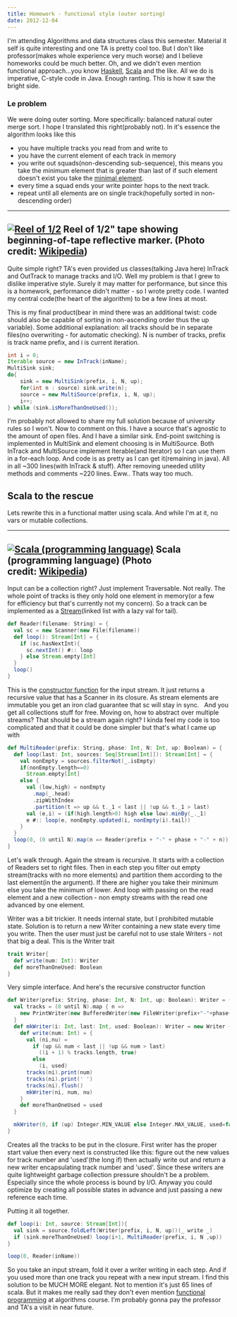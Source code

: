 ```yaml
---
title: Homework - functional style (outer sorting)
date: 2012-12-04
---
```


I'm attending
Algorithms and data structures class this semester. Material it self is
quite interesting and one TA is pretty cool too. But I don't like
professor(makes whole experience very much worse) and I believe
homeworks could be much better. Oh, and we didn't even mention
functional approach...you know
[Haskell](http://haskell.org/ "Haskell (programming language)"),
[Scala](http://www.scala-lang.org/ "Scala (programming language)") and
the like. All we do is imperative, C-style code in Java. Enough ranting.
This is how it saw the bright side.


### Le problem

We were doing outer sorting. More specifically: balanced natural outer
merge sort. I hope I translated this right(probably not). In it's
essence the algorithm looks like this
-   you have multiple tracks you read from and write to
-   you have the current element of each track in memory
-   you write out squads(non-descending sub-sequence), this means you
    take the minimum element that is greater than last of if such
    element doesn't exist you take the [minimal
    element](http://en.wikipedia.org/wiki/Maximal_element "Maximal element"). 
-   every time a squad ends your write pointer hops to the next track.
-   repeat until all elements are on single track(hopefully sorted in
    non-descending order)

  ----------------------
  [![Reel of 1/2](http://upload.wikimedia.org/wikipedia/commons/thumb/a/ae/Tapesticker.jpg/300px-Tapesticker.jpg)](http://commons.wikipedia.org/wiki/File%3ATapesticker.jpg)
  Reel of 1/2" tape showing beginning-of-tape reflective marker. (Photo credit: [Wikipedia](http://commons.wikipedia.org/wiki/File%3ATapesticker.jpg))
  ----------------------

Quite simple right? TA's even provided us classes(talking Java here)
InTrack and OutTrack to manage tracks and I/O. Well my problem is that I
grew to dislike imperative style. Surely it may matter for performance,
but since this is a homework, performance didn't matter - so I wrote
pretty code. I wanted my central code(the heart of the algorithm) to be
a few lines at most. 

This is my final product(bear in mind there was an additional twist:
code should also be capable of sorting in non-ascending order thus the
up variable).
Some additional explanation: all tracks should be in separate files(no
overwriting - for automatic checking). N is number of tracks, prefix is
track name prefix, and i is current iteration.
```java
int i = 0;
Iterable source = new InTrack(inName);
MultiSink sink;
do{
    sink = new MultiSink(prefix, i, N, up);
    for(int n : source) sink.write(n);
    source = new MultiSource(prefix, i, N, up);
    i++;
} while (sink.isMoreThanOneUsed());
```

I'm probably not allowed to share my full solution because of
university rules so I won't.
Now to comment on this. I have a source that's agnostic to the amount of
open files. And I have a similar sink. End-point switching is
implemented in MultiSink and element choosing is in MultiSource. Both
InTrack and MultiSource implement Iterable(and Iterator) so I can use
them in a for-each loop. And code is as pretty as I can get it(remaining
in java). All in all ~300 lines(with InTrack & stuff). After removing
uneeded utility methods and comments ~220 lines. Eww.. Thats way too
much.


Scala to the rescue
-------------------

Lets rewrite this in a functional matter using scala. And while I'm at
it, no vars or mutable collections. 

  ------------------------------
  [![Scala (programming language)](http://upload.wikimedia.org/wikipedia/en/thumb/8/85/Scala_logo.png/300px-Scala_logo.png)](http://en.wikipedia.org/wiki/File%3AScala_logo.png)
  Scala (programming language) (Photo credit: [Wikipedia](http://en.wikipedia.org/wiki/File%3AScala_logo.png))
  ------------------------------

Input can be a collection right? Just implement Traversable. Not really.
The whole point of tracks is they only hold one element in memory(or a
few for efficiency but that's currently not my concern). So a track can
be implemented as a
[Stream](http://en.wikipedia.org/wiki/Stream_%28computing%29 "Stream (computing)")(linked
list with a lazy val for tail).

```scala
def Reader(filename: String) = {
  val sc = new Scanner(new File(filename))
  def loop(): Stream[Int] = {
    if (sc.hasNextInt){
      sc.nextInt() #:: loop
    } else Stream.empty[Int]
  }
  loop()
}
```

This is the [constructor
function](http://en.wikipedia.org/wiki/Constructor_%28object-oriented_programming%29 "Constructor (object-oriented programming)")
for the input stream. It just returns a recursive value that has a
Scanner in its closure. As stream elements are immutable you get an iron
clad guarantee that sc will stay in sync.   And you get all collections
stuff for free. Moving on, how to abstract over multiple streams? That
should be a stream again right? I kinda feel my code is too complicated
and that it could be done simpler but that's what I came up with
```scala
def MultiReader(prefix: String, phase: Int, N: Int, up: Boolean) = {
  def loop(last: Int, sources: Seq[Stream[Int]]): Stream[Int] = {
    val nonEmpty = sources.filterNot(_.isEmpty)
    if(nonEmpty.length==0)
      Stream.empty[Int]
    else {
      val (low,high) = nonEmpty
        .map(_.head)
        .zipWithIndex
        .partition(t => up && t._1 < last || !up && t._1 > last)
      val (e,i) = (if(high.length>0) high else low).minBy(_._1)
      e #:: loop(e, nonEmpty.updated(i, nonEmpty(i).tail))
    }
  }
  loop(0, (0 until N).map(n => Reader(prefix + "-" + phase + "-" + n)))
}
```

Let's walk through. Again the stream is recursive. It starts with a
collection of Readers set to right files. Then in each step you filter
out empty stream(tracks with no more elements) and partition them
according to the last element(in the argument). If there are higher you
take their minimum else you take the minimum of lower. And loop with
passing on the read element and a new collection - non empty streams
with the read one advanced by one element.

Writer was a bit trickier. It needs internal state, but I prohibited
mutable state. Solution is to return a new Writer containing a new state
every time you write. Then the user must just be careful not to use
stale Writers - not that big a deal.
This is the Writer trait
```scala
trait Writer{
  def write(num: Int): Writer
  def moreThanOneUsed: Boolean
}
```

Very simple interface. And here's the recursive constructor function
```scala
def Writer(prefix: String, phase: Int, N: Int, up: Boolean): Writer = {
  val tracks = (0 until N).map { n =>
    new PrintWriter(new BufferedWriter(new FileWriter(prefix+"-"+phase+"-"+n)))
  }
  def mkWriter(i: Int, last: Int, used: Boolean): Writer = new Writer {
    def write(num: Int) = {
      val (ni,nu) =
        if (up && num < last || !up && num > last)
          ((i + 1) % tracks.length, true)
        else
          (i, used)
      tracks(ni).print(num)
      tracks(ni).print(' ')
      tracks(ni).flush()
      mkWriter(ni, num, nu)
    }
    def moreThanOneUsed = used
  }

  mkWriter(0, if (up) Integer.MIN_VALUE else Integer.MAX_VALUE, used=false)
}
```

Creates all the tracks to be put in the closure. First writer has the
proper start value then every next is constructed like this: figure out
the new values for track number and 'used'(the long if) then actually
write out and return a new writer encapsulating track number and 'used'.
Since these writers are quite lightweight garbage collection pressure
shouldn't be a problem. Especially since the whole process is bound by
I/O. Anyway you could optimize by creating all possible states in
advance and just passing a new reference each time.

Putting it all together.
```scala
def loop(i: Int, source: Stream[Int]){
  val sink = source.foldLeft(Writer(prefix, i, N, up))(_ write _)
  if (sink.moreThanOneUsed) loop(i+1, MultiReader(prefix, i, N ,up))
}

loop(0, Reader(inName))
```

So you take an input stream, fold it over a writer writing in each step.
And if you used more than one track you repeat with a new input stream.
I find this solution to be MUCH MORE elegant. Not to mention it's just
65 lines of scala. But it makes me really sad they don't even mention
[functional
programming](http://en.wikipedia.org/wiki/Functional_programming "Functional programming")
at algorithms course. I'm probably gonna pay the professor and TA's a
visit in near future.
